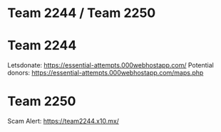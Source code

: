 # Team 2244 / Team 2250

# Team 2244
Letsdonate: https://essential-attempts.000webhostapp.com/
Potential donors: https://essential-attempts.000webhostapp.com/maps.php

# Team 2250
Scam Alert: https://team2244.x10.mx/
